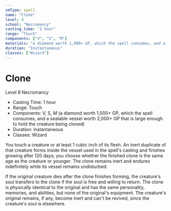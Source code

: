 ```yaml
---
smType: spell
name: "Clone"
level: 8
school: "Necromancy"
casting_time: "1 hour"
range: "Touch"
components: ["V", "S", "M"]
materials: "a diamond worth 1,000+ GP, which the spell consumes, and a sealable vessel worth 2,000+ GP that is large enough to hold the creature being cloned"
duration: "Instantaneous"
classes: ["Wizard"]
---
```


# Clone
Level 8 Necromancy

- Casting Time: 1 hour
- Range: Touch
- Components: V, S, M (a diamond worth 1,000+ GP, which the spell consumes, and a sealable vessel worth 2,000+ GP that is large enough to hold the creature being cloned)
- Duration: Instantaneous
- Classes: Wizard

You touch a creature or at least 1 cubic inch of its flesh. An inert duplicate of that creature forms inside the vessel used in the spell's casting and finishes growing after 120 days; you choose whether the finished clone is the same age as the creature or younger. The clone remains inert and endures indefinitely while its vessel remains undisturbed.

If the original creature dies after the clone finishes forming, the creature's soul transfers to the clone if the soul is free and willing to return. The clone is physically identical to the original and has the same personality, memories, and abilities, but none of the original's equipment. The creature's original remains, if any, become inert and can't be revived, since the creature's soul is elsewhere.
